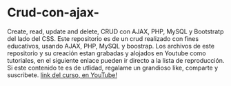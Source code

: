 # Crud-con-ajax-
Create, read, update and delete, CRUD con AJAX, PHP, MySQL y Bootstratp del lado del CSS.
Este repositorio es de un crud realizado con fines educativos, usando AJAX, PHP, MySQL y boostrap.
Los archivos de este repositorio y su creación estan grabadas y alojados en Youtube como tutoriales, en el siguiente enlace
pueden ir directo a la lista de reproducción. 
Si este contenido te es de utlidad, regalame un grandioso like, comparte y suscribete.
[link del curso, en YouTube!](https://www.youtube.com/watch?v=w6nu_VL3KTA&list=PLUnZAEQhUGz_8cIPi7-zyqps3_K0aWodr)
